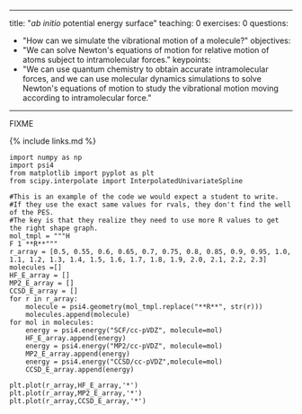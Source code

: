 
---
title: "_ab_ _initio_ potential energy surface"
teaching: 0
exercises: 0
questions:
- "How can we simulate the vibrational motion of a molecule?"
objectives:
- "We can solve Newton's equations of motion for relative motion of atoms subject to intramolecular forces."
keypoints:
- "We can use quantum chemistry to obtain accurate intramolecular forces, and we can use molecular dynamics simulations 
to solve Newton's equations of motion to study the vibrational motion moving according to intramolecular force."
---
FIXME

{% include links.md %}

``` {: .language-python}
import numpy as np
import psi4
from matplotlib import pyplot as plt
from scipy.interpolate import InterpolatedUnivariateSpline
```

``` {: .language-python}
#This is an example of the code we would expect a student to write.  
#If they use the exact same values for rvals, they don't find the well of the PES.  
#The key is that they realize they need to use more R values to get the right shape graph.
mol_tmpl = """H
F 1 **R**"""
r_array = [0.5, 0.55, 0.6, 0.65, 0.7, 0.75, 0.8, 0.85, 0.9, 0.95, 1.0, 1.1, 1.2, 1.3, 1.4, 1.5, 1.6, 1.7, 1.8, 1.9, 2.0, 2.1, 2.2, 2.3]
molecules =[]
HF_E_array = []
MP2_E_array = []
CCSD_E_array = []
for r in r_array:
    molecule = psi4.geometry(mol_tmpl.replace("**R**", str(r)))
    molecules.append(molecule)
for mol in molecules:
    energy = psi4.energy("SCF/cc-pVDZ", molecule=mol)
    HF_E_array.append(energy)
    energy = psi4.energy("MP2/cc-pVDZ", molecule=mol)
    MP2_E_array.append(energy)
    energy = psi4.energy("CCSD/cc-pVDZ",molecule=mol)
    CCSD_E_array.append(energy)
    
plt.plot(r_array,HF_E_array,'*')
plt.plot(r_array,MP2_E_array,'*')
plt.plot(r_array,CCSD_E_array,'*')
```
